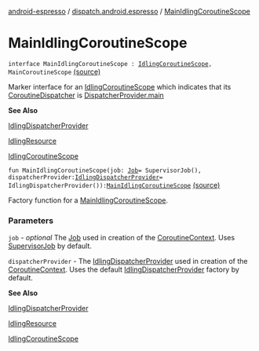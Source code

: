[android-espresso](../index.md) / [dispatch.android.espresso](index.md) / [MainIdlingCoroutineScope](./-main-idling-coroutine-scope.md)

# MainIdlingCoroutineScope

`interface MainIdlingCoroutineScope : `[`IdlingCoroutineScope`](-idling-coroutine-scope/index.md)`, MainCoroutineScope` [(source)](https://github.com/RBusarow/Dispatch/tree/master/android-espresso/src/main/java/dispatch/android/espresso/IdlingCoroutineScope.kt#L60)

Marker interface for an [IdlingCoroutineScope](-idling-coroutine-scope/index.md) which indicates that its [CoroutineDispatcher](https://kotlin.github.io/kotlinx.coroutines/kotlinx-coroutines-core/kotlinx.coroutines/-coroutine-dispatcher/index.html) is [DispatcherProvider.main](#)

**See Also**

[IdlingDispatcherProvider](-idling-dispatcher-provider/index.md)

[IdlingResource](#)

[IdlingCoroutineScope](-idling-coroutine-scope/index.md)

`fun MainIdlingCoroutineScope(job: `[`Job`](https://kotlin.github.io/kotlinx.coroutines/kotlinx-coroutines-core/kotlinx.coroutines/-job/index.html)` = SupervisorJob(), dispatcherProvider: `[`IdlingDispatcherProvider`](-idling-dispatcher-provider/index.md)` = IdlingDispatcherProvider()): `[`MainIdlingCoroutineScope`](./-main-idling-coroutine-scope.md) [(source)](https://github.com/RBusarow/Dispatch/tree/master/android-espresso/src/main/java/dispatch/android/espresso/IdlingCoroutineScope.kt#L144)

Factory function for a [MainIdlingCoroutineScope](./-main-idling-coroutine-scope.md).

### Parameters

`job` - *optional* The [Job](https://kotlin.github.io/kotlinx.coroutines/kotlinx-coroutines-core/kotlinx.coroutines/-job/index.html) used in creation of the [CoroutineContext](https://kotlinlang.org/api/latest/jvm/stdlib/kotlin.coroutines/-coroutine-context/index.html).  Uses [SupervisorJob](https://kotlin.github.io/kotlinx.coroutines/kotlinx-coroutines-core/kotlinx.coroutines/-supervisor-job.html) by default.

`dispatcherProvider` - The [IdlingDispatcherProvider](-idling-dispatcher-provider/index.md) used in creation of the [CoroutineContext](https://kotlinlang.org/api/latest/jvm/stdlib/kotlin.coroutines/-coroutine-context/index.html).
Uses the default [IdlingDispatcherProvider](-idling-dispatcher-provider/index.md) factory by default.

**See Also**

[IdlingDispatcherProvider](-idling-dispatcher-provider/index.md)

[IdlingResource](#)

[IdlingCoroutineScope](-idling-coroutine-scope/index.md)

